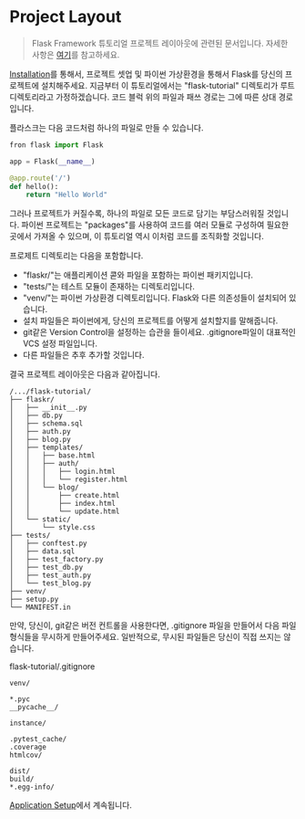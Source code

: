 Project Layout
===============

> Flask Framework 튜토리얼 프로젝트 레이아웃에 관련된 문서입니다.
> 자세한 사항은 [여기](https://flask.palletsprojects.com/en/1.1.x/tutorial/layout/)를 참고하세요.

[Installation](./ch01.md)를 통해서, 프로젝트 셋업 및 파이썬 가상환경을 통해서 Flask를 당신의 프로젝트에 설치해주세요. 지금부터 이 튜토리얼에서는 "flask-tutorial" 디렉토리가 루트 디렉토리라고 가정하겠습니다. 코드 블럭 위의 파일과 패쓰 경로는 그에 따른 상대 경로입니다.

플라스크는 다음 코드처럼 하나의 파일로 만들 수 있습니다.

```python
fron flask import Flask

app = Flask(__name__)

@app.route('/')
def hello():
    return "Hello World"
```

그러나 프로젝트가 커질수록, 하나의 파일로 모든 코드로 담기는 부담스러워질 것입니다. 파이썬 프로젝트는 "packages"를 사용하여 코드를 여러 모듈로 구성하여 필요한 곳에서 가져올 수 있으며, 이 튜토리얼 역시 이처럼 코드를 조직화할 것입니다.

프로제트 디렉토리는 다음을 포함합니다.

* "flaskr/"는 애플리케이션 콛와 파일을 포함하는 파이썬 패키지입니다. 
* "tests/"는 테스트 모듈이 존재하는 디렉토리입니다.
* "venv/"는 파이썬 가상환경 디렉토리입니다. Flask와 다른 의존성들이 설치되어 있습니다.
* 설치 파일들은 파이썬에게, 당신의 프로젝트를 어떻게 설치할지를 말해줍니다.
* git같은 Version Control을 설정하는 습관을 들이세요. .gitignore파일이 대표적인 VCS 설정 파일입니다.
* 다른 파일들은 추후 추가할 것입니다.

결국 프로젝트 레이아웃은 다음과 같아집니다.

```
/.../flask-tutorial/
├── flaskr/
│   ├── __init__.py
│   ├── db.py
│   ├── schema.sql
│   ├── auth.py
│   ├── blog.py
│   ├── templates/
│   │   ├── base.html
│   │   ├── auth/
│   │   │   ├── login.html
│   │   │   └── register.html
│   │   └── blog/
│   │       ├── create.html
│   │       ├── index.html
│   │       └── update.html
│   └── static/
│       └── style.css
├── tests/
│   ├── conftest.py
│   ├── data.sql
│   ├── test_factory.py
│   ├── test_db.py
│   ├── test_auth.py
│   └── test_blog.py
├── venv/
├── setup.py
└── MANIFEST.in
```

만약, 당신이, git같은 버전 컨트롤을 사용한다면, .gitignore 파일을 만들어서 다음 파일 형식들을 무시하게 만들어주세요. 일반적으로, 무시된 파일들은 당신이 직접 쓰지는 않습니다.

flask-tutorial/.gitignore
```
venv/

*.pyc
__pycache__/

instance/

.pytest_cache/
.coverage
htmlcov/

dist/
build/
*.egg-info/
```

[Application Setup](./ch03.md)에서 계속됩니다.